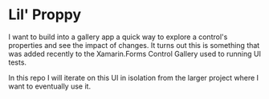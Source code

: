 # Lil' Proppy 

I want to build into a gallery app a quick way to explore a control's properties and see the impact of changes. It turns out this is something that was added recently to the Xamarin.Forms Control Gallery used to running UI tests.

In this repo I will iterate on this UI in isolation from the larger project where I want to eventually use it.


